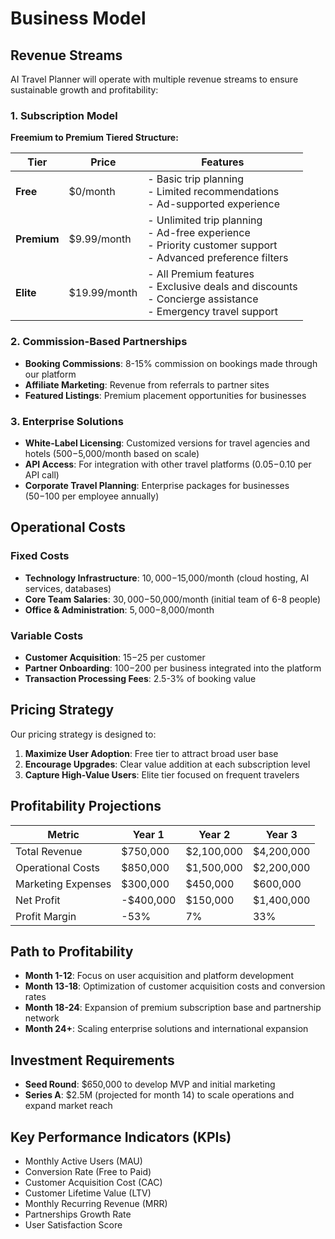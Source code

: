 # Business Model

## Revenue Streams

AI Travel Planner will operate with multiple revenue streams to ensure sustainable growth and profitability:

### 1. Subscription Model

**Freemium to Premium Tiered Structure:**

| Tier | Price | Features |
|------|-------|----------|
| **Free** | $0/month | - Basic trip planning<br>- Limited recommendations<br>- Ad-supported experience |
| **Premium** | $9.99/month | - Unlimited trip planning<br>- Ad-free experience<br>- Priority customer support<br>- Advanced preference filters |
| **Elite** | $19.99/month | - All Premium features<br>- Exclusive deals and discounts<br>- Concierge assistance<br>- Emergency travel support |

### 2. Commission-Based Partnerships

- **Booking Commissions**: 8-15% commission on bookings made through our platform
- **Affiliate Marketing**: Revenue from referrals to partner sites
- **Featured Listings**: Premium placement opportunities for businesses

### 3. Enterprise Solutions

- **White-Label Licensing**: Customized versions for travel agencies and hotels ($500-$5,000/month based on scale)
- **API Access**: For integration with other travel platforms ($0.05-$0.10 per API call)
- **Corporate Travel Planning**: Enterprise packages for businesses ($50-$100 per employee annually)

## Operational Costs

### Fixed Costs

- **Technology Infrastructure**: $10,000-$15,000/month (cloud hosting, AI services, databases)
- **Core Team Salaries**: $30,000-$50,000/month (initial team of 6-8 people)
- **Office & Administration**: $5,000-$8,000/month

### Variable Costs

- **Customer Acquisition**: $15-$25 per customer
- **Partner Onboarding**: $100-$200 per business integrated into the platform
- **Transaction Processing Fees**: 2.5-3% of booking value

## Pricing Strategy

Our pricing strategy is designed to:

1. **Maximize User Adoption**: Free tier to attract broad user base
2. **Encourage Upgrades**: Clear value addition at each subscription level
3. **Capture High-Value Users**: Elite tier focused on frequent travelers

## Profitability Projections

| Metric | Year 1 | Year 2 | Year 3 |
|--------|--------|--------|--------|
| Total Revenue | $750,000 | $2,100,000 | $4,200,000 |
| Operational Costs | $850,000 | $1,500,000 | $2,200,000 |
| Marketing Expenses | $300,000 | $450,000 | $600,000 |
| Net Profit | -$400,000 | $150,000 | $1,400,000 |
| Profit Margin | -53% | 7% | 33% |

## Path to Profitability

- **Month 1-12**: Focus on user acquisition and platform development
- **Month 13-18**: Optimization of customer acquisition costs and conversion rates
- **Month 18-24**: Expansion of premium subscription base and partnership network
- **Month 24+**: Scaling enterprise solutions and international expansion

## Investment Requirements

- **Seed Round**: $650,000 to develop MVP and initial marketing
- **Series A**: $2.5M (projected for month 14) to scale operations and expand market reach

## Key Performance Indicators (KPIs)

- Monthly Active Users (MAU)
- Conversion Rate (Free to Paid)
- Customer Acquisition Cost (CAC)
- Customer Lifetime Value (LTV)
- Monthly Recurring Revenue (MRR)
- Partnerships Growth Rate
- User Satisfaction Score